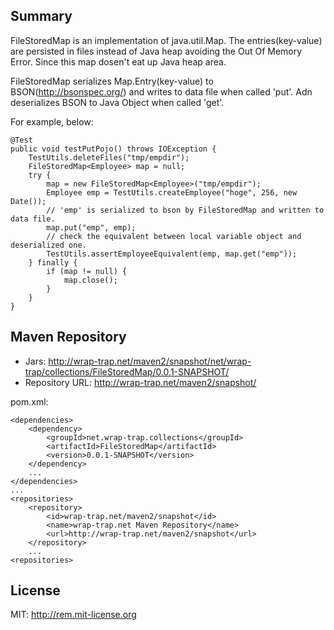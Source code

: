 ## Summary
FileStoredMap is an implementation of java.util.Map. 
The entries(key-value) are persisted in files instead of Java heap avoiding the Out Of Memory Error. 
Since this map dosen't eat up Java heap area.

FileStoredMap serializes Map.Entry(key-value) to BSON(http://bsonspec.org/) and writes to data file when called 'put'.
Adn deserializes BSON to Java Object when called 'get'.

For example, below:

    @Test
    public void testPutPojo() throws IOException {
        TestUtils.deleteFiles("tmp/empdir");
        FileStoredMap<Employee> map = null;
        try {
            map = new FileStoredMap<Employee>("tmp/empdir");
            Employee emp = TestUtils.createEmployee("hoge", 256, new Date());
            // 'emp' is serialized to bson by FileStoredMap and written to data file.
            map.put("emp", emp);
            // check the equivalent between local variable object and deserialized one.
            TestUtils.assertEmployeeEquivalent(emp, map.get("emp"));  
        } finally {
            if (map != null) {
                map.close();
            }
        }
    }

## Maven Repository
- Jars: http://wrap-trap.net/maven2/snapshot/net/wrap-trap/collections/FileStoredMap/0.0.1-SNAPSHOT/
- Repository URL: http://wrap-trap.net/maven2/snapshot/

pom.xml:

    <dependencies>
        <dependency>
            <groupId>net.wrap-trap.collections</groupId>
            <artifactId>FileStoredMap</artifactId>
            <version>0.0.1-SNAPSHOT</version>
        </dependency>
        ...
    </dependencies>
    ...
    <repositories>
        <repository>
            <id>wrap-trap.net/maven2/snapshot</id>
            <name>wrap-trap.net Maven Repository</name>
            <url>http://wrap-trap.net/maven2/snapshot</url>
        </repository>
        ...
    <repositories>

## License
MIT: http://rem.mit-license.org